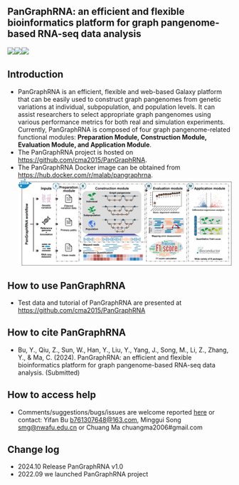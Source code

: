 ## PanGraphRNA: an efficient and flexible bioinformatics platform for graph pangenome-based RNA-seq data analysis

<a href="https://hub.docker.com/r/malab/pangraphrna" target="_blank"><img src="https://img.shields.io/badge/Docker_image-ready-red.svg" target="_blank"></a><a href="https://hub.docker.com/r/malab/pangraphrna" target="_blank"><img src="https://img.shields.io/docker/pulls/malab/pangraphrna"></a><a href="https://github.com/cma2015/PanGraphRNA" target="_blank"><img src="https://img.shields.io/badge/Source%20codes-support-blue"></a>

## Introduction
- PanGraphRNA is an efficient, flexible and web-based Galaxy platform that can be easily used to construct graph pangenomes from genetic variations at individual, subpopulation, and population levels. It can assist researchers to select appropriate graph pangenomes using various performance metrics for both real and simulation experiments. Currently, PanGraphRNA is composed of four graph pangenome-related functional modules: **Preparation Module, Construction Module, Evaluation Module, and Application Module**. 
- The PanGraphRNA project is hosted on https://github.com/cma2015/PanGraphRNA.
- The PanGraphRNA Docker image can be obtained from https://hub.docker.com/r/malab/pangraphrna.
![PanGraphRNA](https://github.com/cma2015/PanGraphRNA/blob/main/Tutorials/PanGraphRNA_framework.png)
## How to use PanGraphRNA
- Test data and tutorial of PanGraphRNA are presented at https://github.com/cma2015/PanGraphRNA

## How to cite PanGraphRNA
- Bu, Y., Qiu, Z., Sun, W., Han, Y., Liu, Y., Yang, J., Song, M., Li, Z., Zhang, Y., & Ma, C. (2024). PanGraphRNA: an efficient and flexible bioinformatics platform for graph pangenome-based RNA-seq data analysis. (Submitted)

## How to access help
* Comments/suggestions/bugs/issues are welcome reported [here](https://github.com/cma2015/PanGraphRNA/issues) or contact: Yifan Bu b761307648@163.com, Minggui Song smg@nwafu.edu.cn or Chuang Ma chuangma2006#gmail.com

## Change log
- 2024.10 Release PanGraphRNA v1.0
- 2022.09 we launched PanGraphRNA project

